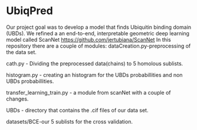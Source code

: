 # UbiqPred
Our project goal was to develop a model that finds Ubiquitin binding domain (UBDs).
We refined a an end-to-end, interpretable geometric deep learning model called ScanNet https://github.com/jertubiana/ScanNet
In this repository there are a couple of modules:
dataCreation.py-preprocessing of the data set.

cath.py - Dividing the preprocessed data(chains) to 5 homolous sublists.

histogram.py - creating an histogram for the UBDs probabillities and non UBDs probabillities.

transfer_learning_train.py - a module from scanNet with a couple of changes.

UBDs - directory that contains the .cif files of our data set.

datasets/BCE-our 5 sublists for the cross validation.
